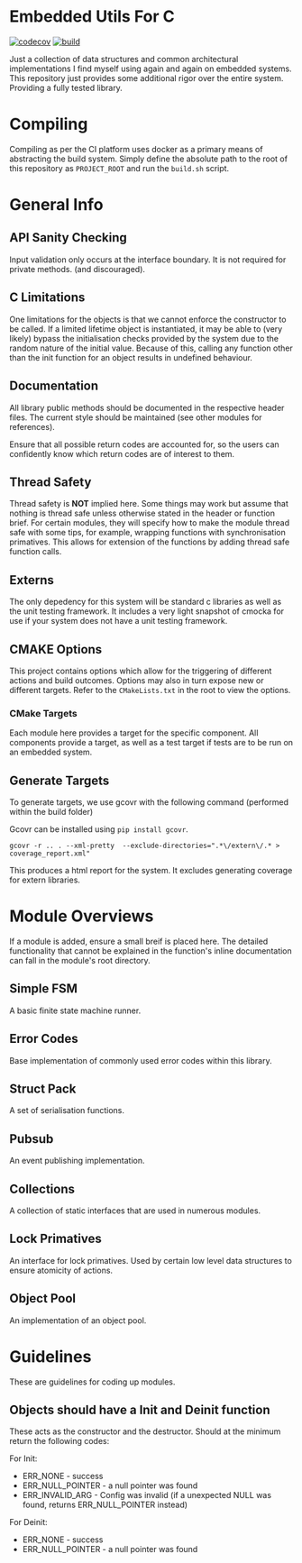 # Embedded Utils For C

[![codecov](https://codecov.io/gh/kenkaijie/c-embedded-utils/branch/master/graph/badge.svg?token=WY02IOEUE0)](https://codecov.io/gh/kenkaijie/c-embedded-utils)
[![build](https://github.com/kenkaijie/c-embedded-utils/actions/workflows/ci_runner.yml/badge.svg?branch=master)](https://github.com/kenkaijie/c-embedded-utils/actions/workflows/ci_runner.yml)

Just a collection of data structures and common architectural implementations I find myself using again and again on embedded systems. This repository just provides some additional rigor over the entire system. Providing a fully tested library.

# Compiling
Compiling as per the CI platform uses docker as a primary means of abstracting the build system. Simply define the absolute path to the root of this repository as `PROJECT_ROOT` and run the `build.sh` script.

# General Info

## API Sanity Checking
Input validation only occurs at the interface boundary. It is not required for private methods. (and discouraged).

## C Limitations
One limitations for the objects is that we cannot enforce the constructor to be called. If a limited lifetime object is instantiated, it may be able to (very likely) bypass the initialisation checks provided by the system due to the random nature of the initial value. Because of this, calling any function other than the init function for an object results in undefined behaviour.

## Documentation
All library public methods should be documented in the respective header files. The current style should be maintained (see other modules for references).

Ensure that all possible return codes are accounted for, so the users can confidently know which return codes are of interest to them.

## Thread Safety
Thread safety is <b>NOT</b> implied here. Some things may work but assume that nothing is thread safe unless otherwise stated in the header or function brief. For certain modules, they will specify how to make the module thread safe with some tips, for example, wrapping functions with synchronisation primatives. This allows for extension of the functions by adding thread safe function calls.

## Externs
The only depedency for this system will be standard c libraries as well as the unit testing framework. It includes a very light snapshot of cmocka for use if your system does not have a unit testing framework. 

## CMAKE Options
This project contains options which allow for the triggering of different actions and build outcomes. Options may also in turn expose new or different targets. Refer to the `CMakeLists.txt` in the root to view the options.

### CMake Targets
Each module here provides a target for the specific component. All components provide a target, as well as a test target if tests are to be run on an embedded system.

## Generate Targets
To generate targets, we use gcovr with the following command (performed within the build folder)

Gcovr can be installed using `pip install gcovr`.

```
gcovr -r .. . --xml-pretty  --exclude-directories=".*\/extern\/.* > coverage_report.xml"
```

This produces a html report for the system. It excludes generating coverage for extern libraries.

# Module Overviews
If a module is added, ensure a small breif is placed here. The detailed functionality that cannot be explained in the function's inline documentation can fall in the module's root directory.

## Simple FSM
A basic finite state machine runner.

## Error Codes
Base implementation of commonly used error codes within this library.

## Struct Pack
A set of serialisation functions.

## Pubsub
An event publishing implementation.

## Collections
A collection of static interfaces that are used in numerous modules.

## Lock Primatives
An interface for lock primatives. Used by certain low level data structures to ensure atomicity of actions.

## Object Pool
An implementation of an object pool. 

# Guidelines
These are guidelines for coding up modules.

## Objects should have a Init and Deinit function
These acts as the constructor and the destructor. Should at the minimum return the following codes:

For Init:

- ERR_NONE - success
- ERR_NULL_POINTER - a null pointer was found
- ERR_INVALID_ARG - Config was invalid (if a unexpected NULL was found, returns ERR_NULL_POINTER instead)

For Deinit:

- ERR_NONE - success  
- ERR_NULL_POINTER - a null pointer was found   